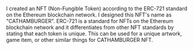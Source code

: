 I created an NFT (Non-Fungible Token) according to the ERC-721 standard on the Ethereum blockchain network. I designed this NFT's name as "CATHAMBURGER". ERC-721 is a standard for NFTs on the Ethereum blockchain network and it differentiates from other NFT standards by stating that each token is unique. This can be used for a unique artwork, game item, or other similar things for CATHAMBURGER NFT.
